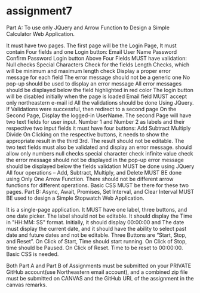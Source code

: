 # assignment7
Part A: To use only JQuery and Arrow Function to Design a Simple Calculator Web Application.

It must have two pages. The first page will be the Login Page,
It must contain Four fields and one Login button:
Email
User Name
Password
Confirm Password
Login button
Above Four Fields MUST have validation:
Null checks
Special Characters Check for the fields
Length Checks, which will be minimum and maximum length check
Display a proper error message for each field
The error message should not be a generic one
No pop-up should be used to display an error message
All error messages should be displayed below the field highlighted in red color
The login button will be disabled initially when the page is loaded
Email field MUST accept only northeastern e-mail id
All the validations should be done Using JQuery.
If Validations were successful, then redirect to a second page
On the Second Page, Display the logged-in UserName.
The second Page will have two text fields for user input.
Number 1 and Number 2 as labels and their respective two input fields
it must have four buttons:
Add
Subtract
Multiply
Divide
On Clicking on the respective buttons, it needs to show the appropriate result in the third 3rd. The result should not be editable.
The two text fields must also be validated and display an error message.
should allow only numbers
null checks
special character check
infinite value check
the error message should not be displayed in the pop-up
error message should be displayed below the fields
validation MUST be done using JQuery
All four operations – Add, Subtract, Multiply, and Delete MUST BE done using Only One Arrow Function. There should not be different arrow functions for different operations.
Basic CSS MUST be there for these two pages.
Part B: Async, Await, Promises, Set Interval, and Clear Interval MUST BE used to design a Simple Stopwatch Web Application.

It is a single-page application. It MUST have one label, three buttons, and one date picker.
The label should not be editable. It should display the Time in "HH:MM: SS" format. Initially, it should display 00:00:00 and
The date must display the current date, and it should have the ability to select past date and future dates and not be editable.
Three Buttons are “Start, Stop, and Reset”. On Click of Start, Time should start running. On Click of Stop, time should be Paused. On Click of Reset. Time to be reset to 00:00:00.
Basic CSS is needed.
 

 

Both Part A and Part B of Assignments must be submitted on your PRIVATE GitHub account(use Northeastern email account), and a combined zip file must be submitted on CANVAS and the GitHub URL of the assignment in the canvas remarks.
